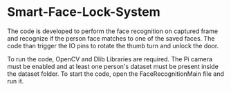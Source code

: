 # Smart-Face-Lock-System
The code is developed to perform the face recognition on captured frame and recognize if the person face matches to one of the saved faces. The code than trigger the IO pins to rotate the thumb turn and unlock the door.


To run the code, OpenCV and Dlib Libraries are required. The Pi camera must be enabled and at least one person's dataset must be present inside the dataset folder. To start the code, open the FaceRecognitionMain file and run it.
